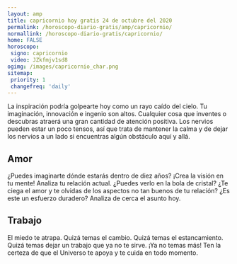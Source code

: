 ```yaml
---
layout: amp
title: capricornio hoy gratis 24 de octubre del 2020 
permalink: /horoscopo-diario-gratis/amp/capricornio/
normallink: /horoscopo-diario-gratis/capricornio/
home: FALSE
horoscopo:
 signo: capricornio
 video: JZkfmjv1sd8
ogimg: /images/capricornio_char.png
sitemap:
 priority: 1
 changefreq: 'daily'
---
```



La inspiración podría golpearte hoy como un rayo caído del cielo. Tu imaginación, innovación e ingenio son altos. Cualquier cosa que inventes o descubras atraerá una gran cantidad de atención positiva. Los nervios pueden estar un poco tensos, así que trata de mantener la calma y de dejar los nervios a un lado si encuentras algún obstáculo aquí y allá.

## Amor

¿Puedes imaginarte dónde estarás dentro de diez años? ¡Crea la visión en tu mente! Analiza tu relación actual. ¿Puedes verlo en la bola de cristal? ¿Te ciega el amor y te olvidas de los aspectos no tan buenos de tu relación? ¿Es este un esfuerzo duradero? Analiza de cerca el asunto hoy.

## Trabajo

El miedo te atrapa. Quizá temas el cambio. Quizá temas el estancamiento. Quizá temas dejar un trabajo que ya no te sirve. ¡Ya no temas más! Ten la certeza de que el Universo te apoya y te cuida en todo momento.